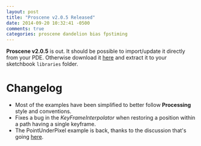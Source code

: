 ```yaml
---
layout: post
title: "Proscene v2.0.5 Released"
date: 2014-09-20 10:32:41 -0500
comments: true
categories: proscene dandelion bias fpstiming
---
```


**Proscene v2.0.5** is out. It should be possible to import/update it directly from your PDE. Otherwise download it [here](https://github.com/remixlab/proscene/releases/download/v-2.0.5/proscene-2.0.5.zip) 
and extract it to your sketchbook `libraries` folder.

# Changelog

+ Most of the examples have been simplified to better follow **Processing** style and conventions.
+ Fixes a bug in the _KeyFrameInterpolator_ when restoring a position within a path having a single keyframe.
+ The PointUnderPixel example is back, thanks to the discussion that's going [here](https://github.com/processing/processing/issues/2771).